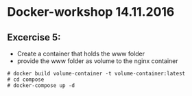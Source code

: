 # Docker-workshop 14.11.2016

## Excercise 5:

 - Create a container that holds the www folder
 - provide the www folder as volume to the nginx container

```
# docker build volume-container -t volume-container:latest
# cd compose
# docker-compose up -d
```